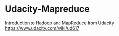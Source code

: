 # Udacity-Mapreduce
Introduction to Hadoop and MapReduce
from Udacity
https://www.udacity.com/wiki/ud617
